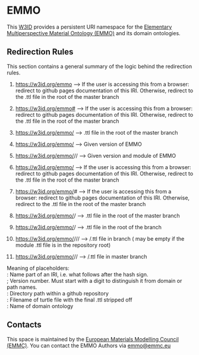 # EMMO
This [W3ID](https://w3id.org) provides a persistent URI namespace for the [Elementary Multiperspective Material Ontology (EMMO)](https://github.com/emmo-repo/EMMO/) and its domain ontologies.

## Redirection Rules
This section contains a general summary of the logic behind the redirection rules.  
  
1.	https://w3id.org/emmo --> If the user is accessing this from a browser: redirect to github pages documentation of this IRI. Otherwise, redirect to the <DOMAIN>.ttl file in the root of the master branch  
2.	https://w3id.org/emmo#<NAME> --> If the user is accessing this from a browser: redirect to github pages documentation of this IRI. Otherwise, redirect to the <DOMAIN>.ttl file in the root of the master branch  
3.	https://w3id.org/emmo/ --> <DOMAIN>.ttl file in the root of the master branch  
4.	https://w3id.org/emmo/<VERSION> --> Given version of EMMO  
5.	https://w3id.org/emmo/<VERSION>/<PATH>/<MODULE> --> Given version and module of EMMO  

6.	https://w3id.org/emmo/<DOMAIN> --> If the user is accessing this from a browser: redirect to github pages documentation of this IRI. Otherwise, redirect to the <DOMAIN>.ttl file in the root of the master branch  
7.	https://w3id.org/emmo/<DOMAIN>#<NAME> --> If the user is accessing this from a browser: redirect to github pages documentation of this IRI. Otherwise, redirect to the <DOMAIN>.ttl file in the root of the master branch  
8.	https://w3id.org/emmo/<DOMAIN>/ --> <DOMAIN>.ttl file in the root of the master branch  
9.	https://w3id.org/emmo/<DOMAIN>/<VERSION> --> <DOMAIN>.ttl file in the root of the branch <VERSION>  
10.	https://w3id.org/emmo/<DOMAIN>/<VERSION>/<PATH>/<MODULE> --> <PATH>/<MODULE>.ttl file in branch <VERSION> (<PATH> may be empty if the module .ttl file is in the repository root)  
11.	https://w3id.org/emmo/<DOMAIN>/<PATH>/<MODULE> --> <PATH>/<MODULE>.ttl file in master branch
  
Meaning of placeholders:  
<NAME>: Name part of an IRI, i.e. what follows after the hash sign.  
<VERSION>; Version number. Must start with a digit to distinguish it from domain or path names.  
<PATH>: Directory path within a github repository  
<MODULE>: Filename of turtle file with the final .ttl stripped off  
<DOMAIN>: Name of domain ontology  


## Contacts
This space is maintained by the [European Materials Modelling Council (EMMC)](http://emmc.eu).
You can contact the EMMO Authors via emmo@emmc.eu
